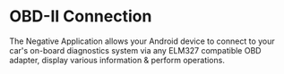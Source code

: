# OBD-II Connection

The Negative Application allows your Android device to connect
to your car's on-board diagnostics system via any ELM327 compatible OBD adapter, display various
information & perform operations.
